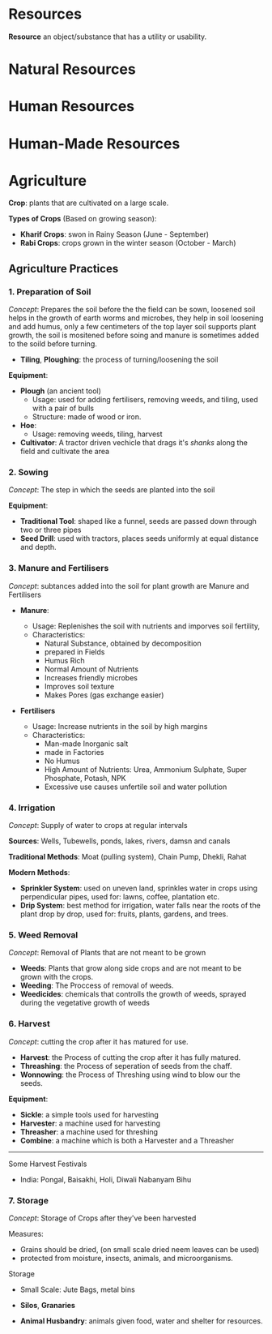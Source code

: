 
# Resources

**Resource** an object/substance that has a utility or usability.

# Natural Resources

# Human Resources

# Human-Made Resources

# Agriculture


**Crop**: plants that are cultivated on a large scale.

**Types of Crops** (Based on growing season):
- **Kharif Crops**: swon in Rainy Season (June - September)
- **Rabi Crops**: crops grown in the winter season (October - March)

## Agriculture Practices

### 1. Preparation of Soil

*Concept*: Prepares the soil before the the field can be sown, loosened soil helps in the growth of earth worms and microbes, they help in soil loosening and add humus, only a few centimeters of the top layer soil supports plant growth, the soil is mositened before soing and manure is sometimes added to the soild before turning.
- **Tiling**, **Ploughing**: the process of turning/loosening the soil

**Equipment**:
- **Plough** (an ancient tool)
    - Usage: used for adding fertilisers, removing weeds, and tiling, used with a pair of bulls
    - Structure: made of wood or iron.
- **Hoe**: 
    - Usage: removing weeds, tiling, harvest
- **Cultivator**: A tractor driven vechicle that drags it's *shanks* along the field and cultivate the area

### 2. Sowing

*Concept*: The step in which the seeds are planted into the soil

**Equipment**:
- **Traditional Tool**: shaped like a funnel, seeds are passed down through two or three pipes
- **Seed Drill**: used with tractors, places seeds uniformly at equal distance and depth.

### 3. Manure and Fertilisers

*Concept*: subtances added into the soil for plant growth are Manure and Fertilisers

- **Manure**:
    - Usage: Replenishes the soil with nutrients and imporves soil fertility, 
    - Characteristics:
        - Natural Substance, obtained by decomposition
        - prepared in Fields
        - Humus Rich
        - Normal Amount of Nutrients
        - Increases friendly microbes
        - Improves soil texture
        - Makes Pores (gas exchange easier)

- **Fertilisers**
    - Usage: Increase nutrients in the soil by high margins
    - Characteristics:
        - Man-made Inorganic salt
        - made in Factories
        - No Humus
        - High Amount of Nutrients: Urea, Ammonium Sulphate, Super Phosphate, Potash, NPK
        - Excessive use causes unfertile soil and water pollution

### 4. Irrigation

*Concept*: Supply of water to crops at regular intervals

**Sources**: Wells, Tubewells, ponds, lakes, rivers, damsn and canals

**Traditional Methods**: Moat (pulling system), Chain Pump, Dhekli, Rahat

**Modern Methods**:

- **Sprinkler System**: used on uneven land, sprinkles water in crops using perpendicular pipes, used for: lawns, coffee, plantation etc.
- **Drip System**: best method for irrigation, water falls near the roots of the plant drop by drop, used for: fruits, plants, gardens, and trees.

### 5. Weed Removal

*Concept*: Removal of Plants that are not meant to be grown

- **Weeds**: Plants that grow along side crops and are not meant to be grown with the crops.
- **Weeding**: The Proccess of removal of weeds.
- **Weedicides**: chemicals that controlls the growth of weeds, sprayed during the vegetative growth of weeds

### 6. Harvest

*Concept*: cutting the crop after it has matured for use.

- **Harvest**: the Process of cutting the crop after it has fully matured.
- **Threashing**: the Process of seperation of seeds from the chaff.
- **Wonnowing**: the Process of Threshing using wind to blow our the seeds.

**Equipment**:

- **Sickle**: a simple tools used for harvesting
- **Harvester**: a machine used for harvesting
- **Threasher**: a machine used for threshing
- **Combine**: a machine which is both a Harvester and a Threasher

---

Some Harvest Festivals

- India: Pongal, Baisakhi, Holi, Diwali Nabanyam Bihu

### 7. Storage

*Concept*: Storage of Crops after they've been harvested 

Measures:
- Grains should be dried, (on small scale dried neem leaves can be used)
- protected from moisture, insects, animals, and microorganisms.

Storage
- Small Scale: Jute Bags, metal bins
- **Silos**, **Granaries**

- **Animal Husbandry**: animals given food, water and shelter for resources.

